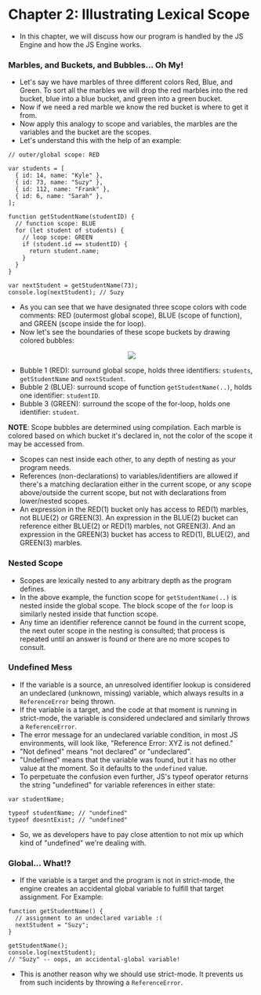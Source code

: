 # Chapter 2: Illustrating Lexical Scope

- In this chapter, we will discuss how our program is handled by the JS Engine and how the JS Engine works.

### Marbles, and Buckets, and Bubbles... Oh My!

- Let's say we have marbles of three different colors Red, Blue, and Green. To sort all the marbles we will drop the red marbles into the red bucket, blue into a blue bucket, and green into a green bucket.
- Now if we need a red marble we know the red bucket is where to get it from.
- Now apply this analogy to scope and variables, the marbles are the variables and the bucket are the scopes.
- Let's understand this with the help of an example:

```
// outer/global scope: RED

var students = [
  { id: 14, name: "Kyle" },
  { id: 73, name: "Suzy" },
  { id: 112, name: "Frank" },
  { id: 6, name: "Sarah" },
];

function getStudentName(studentID) {
  // function scope: BLUE
  for (let student of students) {
    // loop scope: GREEN
    if (student.id == studentID) {
      return student.name;
    }
  }
}

var nextStudent = getStudentName(73);
console.log(nextStudent); // Suzy

```
- As you can see that we have designated three scope colors with code comments: RED (outermost global scope), BLUE (scope of function), and GREEN (scope inside the for loop).
- Now let's see the boundaries of these scope buckets by drawing colored bubbles:

<div align="center"><img src="https://user-images.githubusercontent.com/42200276/124065686-e50eea00-da54-11eb-8ac5-d4b7686bc61d.png" /></div>


- Bubble 1 (RED): surround global scope, holds three identifiers: `students`, `getStudentName` and `nextStudent`.
- Bubble 2 (BLUE): surround scope of function `getStudentName(..)`, holds one identifier: `studentID`.
- Bubble 3 (GREEN): surround the scope of the for-loop, holds one identifier: `student`.

**NOTE**: Scope bubbles are determined using compilation. Each marble is colored based on which bucket it's declared in, not the color of the scope it may be accessed from.

- Scopes can nest inside each other, to any depth of nesting as your program needs.
- References (non-declarations) to variables/identifiers are allowed if there's a matching declaration either in the current scope, or any scope above/outside the current scope, but not with declarations from lower/nested scopes.
- An expression in the RED(1) bucket only has access to RED(1) marbles, not BLUE(2) or GREEN(3). An expression in the BLUE(2) bucket can reference either BLUE(2) or RED(1) marbles, not GREEN(3). And an expression in the GREEN(3) bucket has access to RED(1), BLUE(2), and GREEN(3) marbles.

### Nested Scope

- Scopes are lexically nested to any arbitrary depth as the program defines.
- In the above example, the function scope for `getStudentName(..)` is nested inside the global scope. The block scope of the `for` loop is similarly nested inside that function scope.
- Any time an identifier reference cannot be found in the current scope, the next outer scope in the nesting is consulted; that process is repeated until an answer is found or there are no more scopes to consult.

### Undefined Mess

- If the variable is a source, an unresolved identifier lookup is considered an undeclared (unknown, missing) variable, which always results in a `ReferenceError` being thrown. 
- If the variable is a target, and the code at that moment is running in strict-mode, the variable is considered undeclared and similarly throws a `ReferenceError`.
- The error message for an undeclared variable condition, in most JS environments, will look like, "Reference Error: XYZ is not defined."
- "Not defined" means "not declared" or "undeclared".
- "Undefined" means that the variable was found, but it has no other value at the moment. So it defaults to the `undefined` value.
- To perpetuate the confusion even further, JS's typeof operator returns the string "undefined" for variable references in either state:

```
var studentName;

typeof studentName; // "undefined"
typeof doesntExist; // "undefined"
```

- So, we as developers have to pay close attention to not mix up which kind of "undefined" we're dealing with.

### Global... What!?

- If the variable is a target and the program is not in strict-mode, the engine creates an accidental global variable to fulfill that target assignment. For Example:

```
function getStudentName() {
  // assignment to an undeclared variable :(
  nextStudent = "Suzy";
}

getStudentName();
console.log(nextStudent);
// "Suzy" -- oops, an accidental-global variable!
```

- This is another reason why we should use strict-mode. It prevents us from such incidents by throwing a `ReferenceError`.
